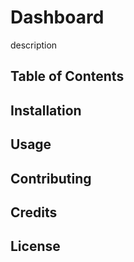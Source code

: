 # Dashboard

description

## Table of Contents

## Installation

## Usage

## Contributing

## Credits

## License
